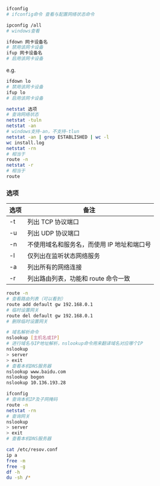 ```bash
ifconfig
# ifconfig命令 查看与配置网络状态命令
```

```bash
ipconfig /all
# windows查看
```

```bash
ifdown 网卡设备名
# 禁用该网卡设备
ifup 网卡设备名
# 启用该网卡设备
```

e.g.

```bash
ifdown lo
# 禁用该网卡设备
ifup lo
# 启用该网卡设备
```

```bash
netstat 选项
# 查询网络状态
netstat -tuln
netstat -an
# windows支持-an，不支持-tlun
netstat -an | grep ESTABLISHED | wc -l
wc install.log
netstat -rn
# 相当于
route -n
netstat -r
# 相当于
route
```

### 选项

| 选项 | 备注                                       |
| ---- | ------------------------------------------ |
| -t   | 列出 TCP 协议端口                          |
| -u   | 列出 UDP 协议端口                          |
| -n   | 不使用域名和服务名，而使用 IP 地址和端口号 |
| -l   | 仅列出在监听状态网络服务                   |
| -a   | 列出所有的网络连接                         |
| -r   | 列出路由列表，功能和 route 命令一致        |

```bash
route -n
# 查看路由列表（可以看到）
route add default gw 192.168.0.1
# 临时设置网关
route del default gw 192.168.0.1
# 删除临时设置网关
```

```bash
# 域名解析命令
nslookup [主机名或IP]
# 进行域名与IP地址解析，nslookup命令用来翻译域名对应哪个IP
nslookup
> server
> exit
# 查看本机DNS服务器
nslookup www.baidu.com
nslookup bogon
nslookup 10.136.193.28
```

```bash
ifconfig
# 查询本机IP及子网掩码
route -n
netstat -rn
# 查询网关
nslookup
> server
> exit
# 查看本机DNS服务器
```

```bash
cat /etc/resov.conf
ip a
free -m
free -g
df -h
du -sh /*
```
